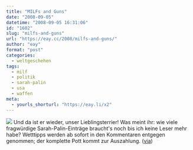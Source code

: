 ```yaml
---
title: "MILFs and Guns"
date: "2008-09-05"
datetime: "2008-09-05 16:31:06"
id: "1602"
slug: "milfs-and-guns"
url: "https://eay.cc/2008/milfs-and-guns/"
author: "eay"
format: "post"
categories:
  - weltgeschehen
tags:
  - milf
  - politik
  - sarah-palin
  - usa
  - waffen
meta:
  - yourls_shorturl: "https://eay.li/x2"
---
```


![](/uploads/2008/palinbikini.jpg) Und da ist er wieder, unser Lieblingsterrier! Was meint ihr: wie viele fragwürdige Sarah-Palin-Einträge braucht's noch bis ich keine Leser mehr habe? Wetttipps werden ab sofort in den Kommentaren entgegen genommen; der komplette Pott kommt zur Auszahlung. ([via](http://news.antville.org/stories/1832218/))
